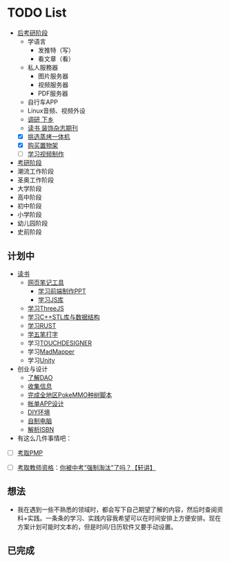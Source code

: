 # TODO List

- [后考研阶段](./后考研阶段/)
    - 学语言
        - 发推特（写）
        - 看文章（看）
    - 私人服務器
        - 图片服务器
        - 视频服务器
        - PDF服务器
    - 自行车APP
    - Linux音频、视频外设
    - [调研 下乡](../../生活/其他/农村可持续发展青年人才培养计划.md)
    - [读书 装饰杂志期刊](../../阅读笔记/期刊/装饰/《装饰》2022年第1期介绍.md)
    - [x] [挑选蒸烤一体机](挑选蒸烤一体机.md)
    - [x] [购买置物架](家庭置物架.md)
    - [ ] [学习视频制作](视频制作/)
- [考研阶段](../../考研/)
- 潮流工作阶段
- 圣奥工作阶段
- 大学阶段
- 高中阶段
- 初中阶段
- 小学阶段
- 幼儿园阶段
- 史前阶段



## 计划中

- [读书](./%E8%AF%BB%E4%B9%A6.md)
  - [网页笔记工具](网页笔记工具.md)
    - [学习前端制作PPT](学习制作前端PPT.md)
    - [学习JS库](../../技术/编程/JS.md)
  - [学习ThreeJS](./Learn%20ThreeJS.md)
  - [学习C++STL库与数据结构](../../技术/编程/C++%20DataStruct.md)
  - [学习RUST](./Learning%20Rust.md)
  - [学五笔打字](学五笔打字.md)
  - 学习[TOUCHDESIGNER](https://derivative.ca/download)
  - 学习[MadMapper](https://madmapper.com/madmapper/software)
  - 学习[Unity](https://unity.com/cn/download#how-get-started)
- 创业与设计
  - [了解DAO](../../技术/WEB/Web3.0.md)
  - [收集信息](./RSS%20Information%20Well.md)
  - [完成全地区PokeMMO种树脚本](../游戏/PokeMMO_tools)
  - [帐单APP设计](帐单APP设计.md)
  - [DIY环境](DIY环境.md)
  - [自制电脑](自制电脑.md)
  - [解析ISBN](https://baike.baidu.com/item/%E5%9B%BD%E9%99%85%E6%A0%87%E5%87%86%E4%B9%A6%E5%8F%B7/3271472)
- 有这么几件事情吧：



- [ ] [考取PMP](考取PMP.md)
- [ ] [考取教师资格](https://ntce.neea.edu.cn/)：[你被中考“强制淘汰”了吗？【轩讲】](https://www.bilibili.com/video/BV1tr4y1B73i?share_source=copy_web)



## 想法

- 我在遇到一些不熟悉的领域时，都会写下自己期望了解的内容，然后时查阅资料+实践。一条条的学习、实践内容我希望可以在时间安排上方便安排。现在方案计划可能时文本的，但是时间/日历软件又要手动设置。

## 已完成
